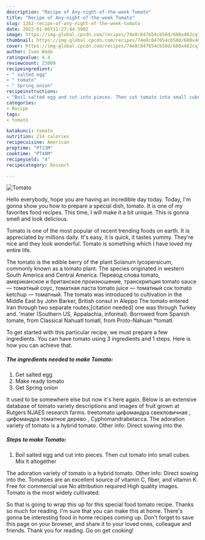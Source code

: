```yaml
---
description: "Recipe of Any-night-of-the-week Tomato"
title: "Recipe of Any-night-of-the-week Tomato"
slug: 1262-recipe-of-any-night-of-the-week-tomato
date: 2022-01-06T11:27:44.590Z
image: https://img-global.cpcdn.com/recipes/74e8c847654cb58d/680x482cq70/tomato-recipe-main-photo.jpg
thumbnail: https://img-global.cpcdn.com/recipes/74e8c847654cb58d/680x482cq70/tomato-recipe-main-photo.jpg
cover: https://img-global.cpcdn.com/recipes/74e8c847654cb58d/680x482cq70/tomato-recipe-main-photo.jpg
author: Ivan Wade
ratingvalue: 4.4
reviewcount: 23809
recipeingredient:
- " salted egg"
- " tomato"
- " Spring onion"
recipeinstructions:
- "Boil salted egg and cut into pieces. Then cut tomato into small cubes. Mix it altogether"
categories:
- Recipe
tags:
- tomato

katakunci: tomato 
nutrition: 214 calories
recipecuisine: American
preptime: "PT13M"
cooktime: "PT40M"
recipeyield: "4"
recipecategory: Dessert

---
```



![Tomato](https://img-global.cpcdn.com/recipes/74e8c847654cb58d/680x482cq70/tomato-recipe-main-photo.jpg)

Hello everybody, hope you are having an incredible day today. Today, I'm gonna show you how to prepare a special dish, tomato. It is one of my favorites food recipes. This time, I will make it a bit unique. This is gonna smell and look delicious.

Tomato is one of the most popular of recent trending foods on earth. It is appreciated by millions daily. It's easy, it is quick, it tastes yummy. They're nice and they look wonderful. Tomato is something which I have loved my entire life.

The tomato is the edible berry of the plant Solanum lycopersicum, commonly known as a tomato plant. The species originated in western South America and Central America. Перевод слова tomato, американское и британское произношение, транскрипция tomato sauce — томатный соус, томатная паста tomato juice — томатный сок tomato ketchup — томатный. The tomato was introduced to cultivation in the Middle East by John Barker, British consul in Aleppo The tomato entered Iran through two separate routes;[citation needed] one was through Turkey and. &#39;mater (Southern US, Appalachia, informal). Borrowed from Spanish tomate, from Classical Nahuatl tomatl, from Proto-Nahuan *tomatl.


To get started with this particular recipe, we must prepare a few ingredients. You can have tomato using 3 ingredients and 1 steps. Here is how you can achieve that.

<!--inarticleads1-->

##### The ingredients needed to make Tomato:

1. Get  salted egg
1. Make ready  tomato
1. Get  Spring onion


It used to be somewhere else but now it&#39;s here again. Below is an extensive database of tomato variety descriptions and images of fruit grown at Rutgers NJAES research farms. treetomato цифомандра свекловичная , цифомандра томатное дерево , Cyphomandrabetacca. The adoration variety of tomato is a hybrid tomato. Other info: Direct sowing into the. 

<!--inarticleads2-->

##### Steps to make Tomato:

1. Boil salted egg and cut into pieces. Then cut tomato into small cubes. Mix it altogether


The adoration variety of tomato is a hybrid tomato. Other info: Direct sowing into the. Tomatoes are an excellent source of vitamin C, fiber, and vitamin K. Free for commercial use No attribution required High quality images. Tomato is the most widely cultivated. 

So that is going to wrap this up for this special food tomato recipe. Thanks so much for reading. I'm sure that you can make this at home. There's gonna be interesting food in home recipes coming up. Don't forget to save this page on your browser, and share it to your loved ones, colleague and friends. Thank you for reading. Go on get cooking!
